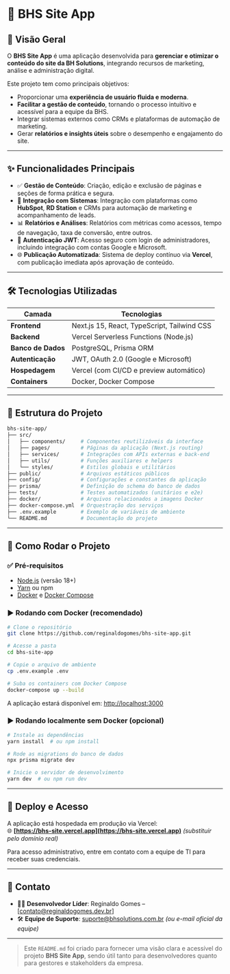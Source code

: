 # 📘 BHS Site App

## 📌 Visão Geral

O **BHS Site App** é uma aplicação desenvolvida para **gerenciar e otimizar o conteúdo do site da BH Solutions**, integrando recursos de marketing, análise e administração digital.

Este projeto tem como principais objetivos:

- Proporcionar uma **experiência de usuário fluida e moderna**.
- **Facilitar a gestão de conteúdo**, tornando o processo intuitivo e acessível para a equipe da BHS.
- Integrar sistemas externos como CRMs e plataformas de automação de marketing.
- Gerar **relatórios e insights úteis** sobre o desempenho e engajamento do site.

---

## ✨ Funcionalidades Principais

- ✅ **Gestão de Conteúdo**: Criação, edição e exclusão de páginas e seções de forma prática e segura.
- 🔗 **Integração com Sistemas**: Integração com plataformas como **HubSpot**, **RD Station** e CRMs para automação de marketing e acompanhamento de leads.
- 📊 **Relatórios e Análises**: Relatórios com métricas como acessos, tempo de navegação, taxa de conversão, entre outros.
- 🔐 **Autenticação JWT**: Acesso seguro com login de administradores, incluindo integração com contas Google e Microsoft.
- 🌐 **Publicação Automatizada**: Sistema de deploy contínuo via **Vercel**, com publicação imediata após aprovação de conteúdo.

---

## 🛠️ Tecnologias Utilizadas

| Camada            | Tecnologias                                              |
|-------------------|----------------------------------------------------------|
| **Frontend**      | Next.js 15, React, TypeScript, Tailwind CSS              |
| **Backend**       | Vercel Serverless Functions (Node.js)                    |
| **Banco de Dados**| PostgreSQL, Prisma ORM                                   |
| **Autenticação**  | JWT, OAuth 2.0 (Google e Microsoft)                      |
| **Hospedagem**    | Vercel (com CI/CD e preview automático)                  |
| **Containers**    | Docker, Docker Compose                                   |

---

## 📁 Estrutura do Projeto

```bash
bhs-site-app/
├── src/
│   ├── components/     # Componentes reutilizáveis da interface
│   ├── pages/          # Páginas da aplicação (Next.js routing)
│   ├── services/       # Integrações com APIs externas e back-end
│   ├── utils/          # Funções auxiliares e helpers
│   └── styles/         # Estilos globais e utilitários
├── public/             # Arquivos estáticos públicos
├── config/             # Configurações e constantes da aplicação
├── prisma/             # Definição do schema do banco de dados
├── tests/              # Testes automatizados (unitários e e2e)
├── docker/             # Arquivos relacionados a imagens Docker
├── docker-compose.yml  # Orquestração dos serviços
├── .env.example        # Exemplo de variáveis de ambiente
└── README.md           # Documentação do projeto
```

---

## 🚀 Como Rodar o Projeto

### ✅ Pré-requisitos

- [Node.js](https://nodejs.org/) (versão 18+)
- [Yarn](https://yarnpkg.com/) ou npm
- [Docker](https://www.docker.com/) e [Docker Compose](https://docs.docker.com/compose/)

### ▶️ Rodando com Docker (recomendado)

```bash
# Clone o repositório
git clone https://github.com/reginaldogomes/bhs-site-app.git

# Acesse a pasta
cd bhs-site-app

# Copie o arquivo de ambiente
cp .env.example .env

# Suba os containers com Docker Compose
docker-compose up --build
```

A aplicação estará disponível em: [http://localhost:3000](http://localhost:3000)

### ▶️ Rodando localmente sem Docker (opcional)

```bash
# Instale as dependências
yarn install  # ou npm install

# Rode as migrations do banco de dados
npx prisma migrate dev

# Inicie o servidor de desenvolvimento
yarn dev  # ou npm run dev
```

---

## 🔗 Deploy e Acesso

A aplicação está hospedada em produção via Vercel:  
🌐 **[https://bhs-site.vercel.app](https://bhs-site.vercel.app)** _(substituir pelo domínio real)_

Para acesso administrativo, entre em contato com a equipe de TI para receber suas credenciais.

---

## 👥 Contato

- 👨‍💻 **Desenvolvedor Líder**: Reginaldo Gomes – [contato@reginaldogomes.dev.br]
- 🛠 **Equipe de Suporte**: suporte@bhsolutions.com.br _(ou e-mail oficial da equipe)_

---

> Este `README.md` foi criado para fornecer uma visão clara e acessível do projeto **BHS Site App**, sendo útil tanto para desenvolvedores quanto para gestores e stakeholders da empresa.